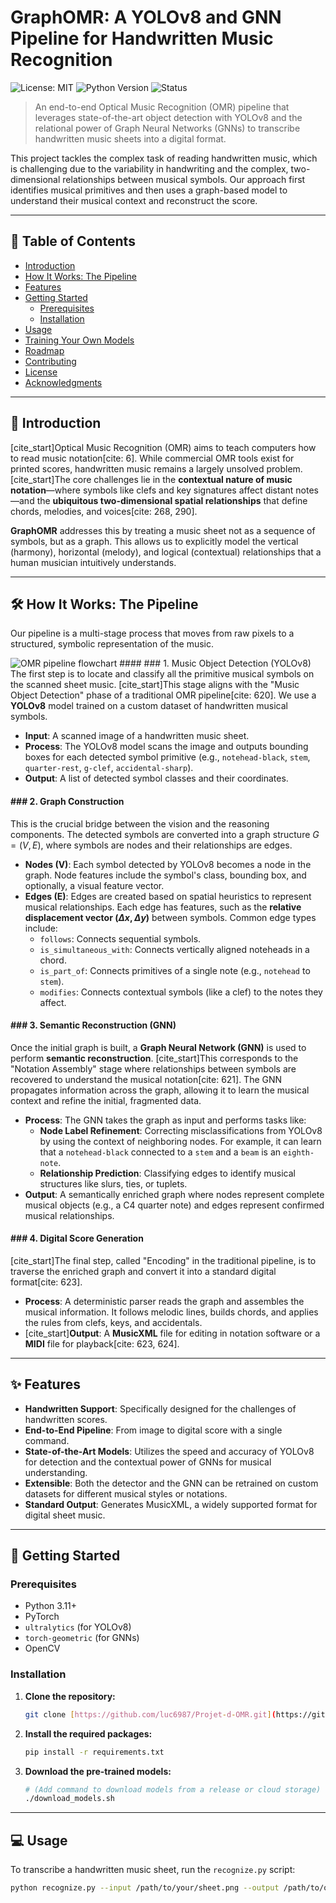 # GraphOMR: A YOLOv8 and GNN Pipeline for Handwritten Music Recognition

![License: MIT](https://img.shields.io/badge/License-MIT-yellow.svg)
![Python Version](https://img.shields.io/badge/python-3.9+-blue.svg)
![Status](https://img.shields.io/badge/status-in--development-orange)

> An end-to-end Optical Music Recognition (OMR) pipeline that leverages state-of-the-art object detection with YOLOv8 and the relational power of Graph Neural Networks (GNNs) to transcribe handwritten music sheets into a digital format.

This project tackles the complex task of reading handwritten music, which is challenging due to the variability in handwriting and the complex, two-dimensional relationships between musical symbols. Our approach first identifies musical primitives and then uses a graph-based model to understand their musical context and reconstruct the score.

---
## 📜 Table of Contents
* [Introduction](#-introduction)
* [How It Works: The Pipeline](#-how-it-works-the-pipeline)
* [Features](#-features)
* [Getting Started](#-getting-started)
  * [Prerequisites](#prerequisites)
  * [Installation](#installation)
* [Usage](#-usage)
* [Training Your Own Models](#-training-your-own-models)
* [Roadmap](#-roadmap)
* [Contributing](#-contributing)
* [License](#-license)
* [Acknowledgments](#-acknowledgments)

---
## 🎵 Introduction

[cite_start]Optical Music Recognition (OMR) aims to teach computers how to read music notation[cite: 6]. While commercial OMR tools exist for printed scores, handwritten music remains a largely unsolved problem. [cite_start]The core challenges lie in the **contextual nature of music notation**—where symbols like clefs and key signatures affect distant notes—and the **ubiquitous two-dimensional spatial relationships** that define chords, melodies, and voices[cite: 268, 290].

**GraphOMR** addresses this by treating a music sheet not as a sequence of symbols, but as a graph. This allows us to explicitly model the vertical (harmony), horizontal (melody), and logical (contextual) relationships that a human musician intuitively understands.

---
## 🛠️ How It Works: The Pipeline

Our pipeline is a multi-stage process that moves from raw pixels to a structured, symbolic representation of the music.

![OMR pipeline flowchart](https://i.imgur.com/example-pipeline-image.png) #### ### 1. Music Object Detection (YOLOv8)
The first step is to locate and classify all the primitive musical symbols on the scanned sheet music. [cite_start]This stage aligns with the "Music Object Detection" phase of a traditional OMR pipeline[cite: 620]. We use a **YOLOv8** model trained on a custom dataset of handwritten musical symbols.

* **Input**: A scanned image of a handwritten music sheet.
* **Process**: The YOLOv8 model scans the image and outputs bounding boxes for each detected symbol primitive (e.g., `notehead-black`, `stem`, `quarter-rest`, `g-clef`, `accidental-sharp`).
* **Output**: A list of detected symbol classes and their coordinates.

#### ### 2. Graph Construction
This is the crucial bridge between the vision and the reasoning components. The detected symbols are converted into a graph structure $G = (V, E)$, where symbols are nodes and their relationships are edges.

* **Nodes (V)**: Each symbol detected by YOLOv8 becomes a node in the graph. Node features include the symbol's class, bounding box, and optionally, a visual feature vector.
* **Edges (E)**: Edges are created based on spatial heuristics to represent musical relationships. Each edge has features, such as the **relative displacement vector $(\Delta x, \Delta y)$** between symbols. Common edge types include:
    * `follows`: Connects sequential symbols.
    * `is_simultaneous_with`: Connects vertically aligned noteheads in a chord.
    * `is_part_of`: Connects primitives of a single note (e.g., `notehead` to `stem`).
    * `modifies`: Connects contextual symbols (like a clef) to the notes they affect.

#### ### 3. Semantic Reconstruction (GNN)
Once the initial graph is built, a **Graph Neural Network (GNN)** is used to perform **semantic reconstruction**. [cite_start]This corresponds to the "Notation Assembly" stage where relationships between symbols are recovered to understand the musical notation[cite: 621]. The GNN propagates information across the graph, allowing it to learn the musical context and refine the initial, fragmented data.

* **Process**: The GNN takes the graph as input and performs tasks like:
    * **Node Label Refinement**: Correcting misclassifications from YOLOv8 by using the context of neighboring nodes. For example, it can learn that a `notehead-black` connected to a `stem` and a `beam` is an `eighth-note`.
    * **Relationship Prediction**: Classifying edges to identify musical structures like slurs, ties, or tuplets.
* **Output**: A semantically enriched graph where nodes represent complete musical objects (e.g., a C4 quarter note) and edges represent confirmed musical relationships.

#### ### 4. Digital Score Generation
[cite_start]The final step, called "Encoding" in the traditional pipeline, is to traverse the enriched graph and convert it into a standard digital format[cite: 623].

* **Process**: A deterministic parser reads the graph and assembles the musical information. It follows melodic lines, builds chords, and applies the rules from clefs, keys, and accidentals.
* [cite_start]**Output**: A **MusicXML** file for editing in notation software or a **MIDI** file for playback[cite: 623, 624].

---
## ✨ Features
* **Handwritten Support**: Specifically designed for the challenges of handwritten scores.
* **End-to-End Pipeline**: From image to digital score with a single command.
* **State-of-the-Art Models**: Utilizes the speed and accuracy of YOLOv8 for detection and the contextual power of GNNs for musical understanding.
* **Extensible**: Both the detector and the GNN can be retrained on custom datasets for different musical styles or notations.
* **Standard Output**: Generates MusicXML, a widely supported format for digital sheet music.

---
## 🚀 Getting Started

### Prerequisites
* Python 3.11+
* PyTorch
* `ultralytics` (for YOLOv8)
* `torch-geometric` (for GNNs)
* OpenCV

### Installation

1.  **Clone the repository:**
    ```bash
    git clone [https://github.com/luc6987/Projet-d-OMR.git](https://github.com/luc6987/Projet-d-OMR.git)
    ```

2.  **Install the required packages:**
    ```bash
    pip install -r requirements.txt
    ```

3.  **Download the pre-trained models:**
    ```bash
    # (Add command to download models from a release or cloud storage)
    ./download_models.sh
    ```

---
## 💻 Usage

To transcribe a handwritten music sheet, run the `recognize.py` script:

```bash
python recognize.py --input /path/to/your/sheet.png --output /path/to/output/score.xml